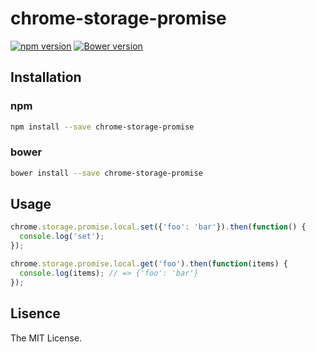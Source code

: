 chrome-storage-promise
======================

[![npm version](https://badge.fury.io/js/chrome-storage-promise.svg)](http://badge.fury.io/js/chrome-storage-promise)
[![Bower version](https://badge.fury.io/bo/chrome-storage-promise.svg)](http://badge.fury.io/bo/chrome-storage-promise)

## Installation

### npm

```bash
npm install --save chrome-storage-promise
```

### bower

```bash
bower install --save chrome-storage-promise
```

## Usage

```js
chrome.storage.promise.local.set({'foo': 'bar'}).then(function() {
  console.log('set');
});

chrome.storage.promise.local.get('foo').then(function(items) {
  console.log(items); // => {'foo': 'bar'}
});
```

## Lisence

The MIT License.
